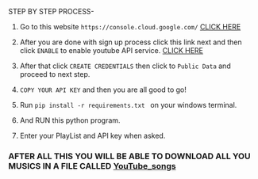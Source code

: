STEP BY STEP PROCESS- 

1. Go to this website ```https://console.cloud.google.com/``` <a href="https://console.cloud.google.com/">CLICK HERE</a>



2. After you are done with sign up process click this link next and then click `ENABLE` to enable youtube API service.
 <a href="https://console.cloud.google.com/marketplace/product/google/youtube.googleapis.com?q=search&referrer=search"> CLICK HERE</a>

3. After that click `CREATE CREDENTIALS` then click to 
`Public Data` and proceed to next step. 

4. `COPY YOUR API KEY` and then you are all good to go! 

5. Run `pip install -r requirements.txt ` on your windows terminal. 

6. And RUN this python program. 

7. Enter your PlayList and API key when asked. 



### AFTER ALL THIS YOU WILL BE ABLE TO DOWNLOAD ALL YOU MUSICS IN A FILE CALLED <u>YouTube_songs</u> 

